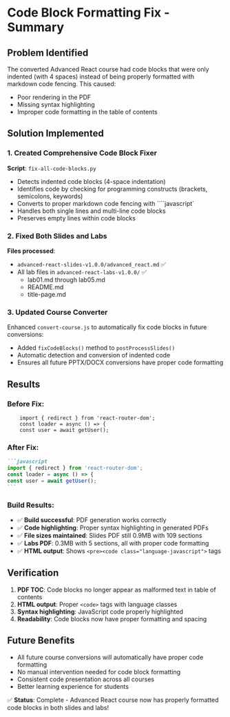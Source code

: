 # Code Block Formatting Fix - Summary

## Problem Identified

The converted Advanced React course had code blocks that were only indented (with 4 spaces) instead of being properly formatted with markdown code fencing. This caused:

- Poor rendering in the PDF
- Missing syntax highlighting
- Improper code formatting in the table of contents

## Solution Implemented

### 1. Created Comprehensive Code Block Fixer

**Script**: `fix-all-code-blocks.py`

- Detects indented code blocks (4-space indentation)
- Identifies code by checking for programming constructs (brackets, semicolons, keywords)
- Converts to proper markdown code fencing with ````javascript`
- Handles both single lines and multi-line code blocks
- Preserves empty lines within code blocks

### 2. Fixed Both Slides and Labs

**Files processed**:

- `advanced-react-slides-v1.0.0/advanced_react.md` ✅
- All lab files in `advanced-react-labs-v1.0.0/` ✅
  - lab01.md through lab05.md
  - README.md
  - title-page.md

### 3. Updated Course Converter

Enhanced `convert-course.js` to automatically fix code blocks in future conversions:

- Added `fixCodeBlocks()` method to `postProcessSlides()`
- Automatic detection and conversion of indented code
- Ensures all future PPTX/DOCX conversions have proper code formatting

## Results

### Before Fix:

```
    import { redirect } from 'react-router-dom';
    const loader = async () => {
    const user = await getUser();
```

### After Fix:

````markdown
```javascript
import { redirect } from 'react-router-dom';
const loader = async () => {
const user = await getUser();
```
````

### Build Results:

- ✅ **Build successful**: PDF generation works correctly
- ✅ **Code highlighting**: Proper syntax highlighting in generated PDFs
- ✅ **File sizes maintained**: Slides PDF still 0.9MB with 109 sections
- ✅ **Labs PDF**: 0.3MB with 5 sections, all with proper code formatting
- ✅ **HTML output**: Shows `<pre><code class="language-javascript">` tags

## Verification

1. **PDF TOC**: Code blocks no longer appear as malformed text in table of contents
2. **HTML output**: Proper `<code>` tags with language classes
3. **Syntax highlighting**: JavaScript code properly highlighted
4. **Readability**: Code blocks now have proper formatting and spacing

## Future Benefits

- All future course conversions will automatically have proper code formatting
- No manual intervention needed for code block formatting
- Consistent code presentation across all courses
- Better learning experience for students

✅ **Status**: Complete - Advanced React course now has properly formatted code blocks in both slides and labs!
